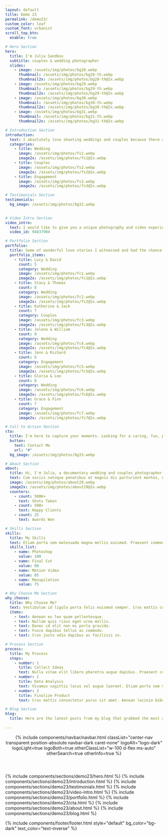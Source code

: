 ```yaml
---
layout: default
title: Demo 23
permalink: /demo23/
custom_color: leaf
custom_font: urbanist
scroll_top_btn:
  enable: true

# Hero Section
hero:
  title: I'm Julia Sandbox
  subtitle: couples & wedding photographer
  slides:
    - image: /assets/img/photos/bg28.webp
      thumbnail: /assets/img/photos/bg28-th.webp
      thumbnail2x: /assets/img/photos/bg28-th@2x.webp
    - image: /assets/img/photos/bg29.webp
      thumbnail: /assets/img/photos/bg29-th.webp
      thumbnail2x: /assets/img/photos/bg29-th@2x.webp
    - image: /assets/img/photos/bg30.webp
      thumbnail: /assets/img/photos/bg30-th.webp
      thumbnail2x: /assets/img/photos/bg30-th@2x.webp
    - image: /assets/img/photos/bg31.webp
      thumbnail: /assets/img/photos/bg31-th.webp
      thumbnail2x: /assets/img/photos/bg31-th@2x.webp

# Introduction Section
introduction:
  text: I absolutely love shooting weddings and couples because there are so many feelings to capture.
  categories:
    - title: Wedding
      image: /assets/img/photos/fs1.webp
      image2x: /assets/img/photos/fs1@2x.webp
    - title: Couples
      image: /assets/img/photos/fs2.webp
      image2x: /assets/img/photos/fs2@2x.webp
    - title: Engagement
      image: /assets/img/photos/fs3.webp
      image2x: /assets/img/photos/fs3@2x.webp

# Testimonials Section
testimonials:
  bg_image: /assets/img/photos/bg32.webp
  

# Video Intro Section
video_intro:
  text: I would like to give you a unique photography and video experience, built to serve you best.
  video_id: 94837904

# Portfolio Section
portfolio:
  title: Some of wonderful love stories I witnessed and had the chance to capture
  portfolio_items:
    - title: Lucy & David
      count: 5
      category: Wedding
      image: /assets/img/photos/fc1.webp
      image2x: /assets/img/photos/fc1@2x.webp
    - title: Stacy & Thomas
      count: 8
      category: Wedding
      image: /assets/img/photos/fc2.webp
      image2x: /assets/img/photos/fc2@2x.webp
    - title: Katherine & Jack
      count: 7
      category: Couples
      image: /assets/img/photos/fc3.webp
      image2x: /assets/img/photos/fc3@2x.webp
    - title: Jolene & William
      count: 9
      category: Wedding
      image: /assets/img/photos/fc4.webp
      image2x: /assets/img/photos/fc4@2x.webp
    - title: Jenn & Richard
      count: 6
      category: Engagement
      image: /assets/img/photos/fc5.webp
      image2x: /assets/img/photos/fc5@2x.webp
    - title: Gloria & Leo
      count: 8
      category: Wedding
      image: /assets/img/photos/fc6.webp
      image2x: /assets/img/photos/fc6@2x.webp
    - title: Grace & Finn
      count: 7
      category: Engagement
      image: /assets/img/photos/fc7.webp
      image2x: /assets/img/photos/fc7@2x.webp

# Call to Action Section
cta:
  title: I'm here to capture your moments. Looking for a caring, fun, passionate photographer?
  button:
    text: Contact Me
    url: "#"
  bg_image: /assets/img/photos/bg33.webp

# About Section
about:
  title: Hi, I'm Julia, a documentary wedding and couples photographer currently working from and based in London.
  text: Cum sociis natoque penatibus et magnis dis parturient montes, nascetur ridiculus mus. Cras justo odio, dapibus ac facilisis in, egestas eget quam. Praesent commodo cursus magna, vel scelerisque nisl consectetur et. Duis mollis, est non commodo luctus, nisi erat porttitor ligula, eget lacinia odio. Sed posuere consectetur est at lobortis facilisis in.
  image: /assets/img/photos/about29.webp
  image2x: /assets/img/photos/about29@2x.webp
  counters:
    - count: 500K+
      text: Shots Taken
    - count: 500+
      text: Happy Clients
    - count: 25
      text: Awards Won

# Skills Section
skills:
  title: My Skills
  text: Etiam porta sem malesuada magna mollis euismod. Praesent commodo cursus magna vel consectetur purus sit amet fermentum.
  skills_list:
    - name: Photoshop
      value: 100
    - name: Final Cut
      value: 80
    - name: Motion Video
      value: 85
    - name: Manupilation
      value: 75

# Why Choose Me Section
why_choose:
  title: Why Choose Me?
  text: Vestibulum id ligula porta felis euismod semper. Cras mattis consectetur purus sit amet fermentum. Donec ullamcorper nulla non metus auctor fringilla. Nullam id dolor id nibh ultricies. Cras mattis consectetur purus amet fermentum.
  items:
    - text: Aenean eu leo quam pellentesque.
    - text: Nullam quis risus eget urna mollis.
    - text: Donec id elit non mi porta gravida.
    - text: Fusce dapibus tellus ac commodo.
    - text: Cras justo odio dapibus ac facilisis in.

# Process Section
process:
  title: My Process
  steps:
    - number: 1
      title: Collect Ideas
      text: Nulla vitae elit libero pharetra augue dapibus. Praesent commodo cursus.
    - number: 2
      title: Data Analysis
      text: Vivamus sagittis lacus vel augue laoreet. Etiam porta sem malesuada magna.
    - number: 3
      title: Finalize Product
      text: Cras mattis consectetur purus sit amet. Aenean lacinia bibendum nulla sed.

# Blog Section
blog:
  title: Here are the latest posts from my blog that grabbed the most attention.
  
---
```

<div class="content-wrapper">
  <header class="wrapper bg-soft-primary">
    {% include components/navbar/navbar.html 
        classList="center-nav transparent position-absolute navbar-dark caret-none"
        logoAlt="logo-dark"
        logoLight=true
        logoBoth=true
        otherClassList="w-100 d-flex ms-auto"
        otherSearch=true
        otherInfo=true
    %}
  </header>
  <!-- /header -->

  {% include components/sections/demo23/hero.html %}
  {% include components/sections/demo23/introduction.html %}
  {% include components/sections/demo23/testimonials.html %}
  {% include components/sections/demo23/video-intro.html %}
  {% include components/sections/demo23/portfolio.html %}
  {% include components/sections/demo23/cta.html %}
  {% include components/sections/demo23/about.html %}
  {% include components/sections/demo23/blog.html %}
   
  <!-- /.content-wrapper -->
  
  
</div>
{% include components/footer/footer.html 
  style="default"
  bg_color="bg-dark" 
  text_color="text-inverse"
%}